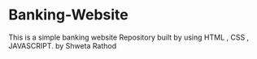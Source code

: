 # Banking-Website
This is a simple banking website Repository built by using HTML , CSS , JAVASCRIPT.
by Shweta Rathod
